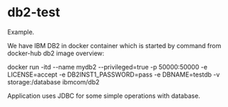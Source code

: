# db2-test

Example.

We have IBM DB2 in docker container which is started by command from docker-hub db2 image overview:

docker run -itd --name mydb2 --privileged=true -p 50000:50000 -e LICENSE=accept -e DB2INST1_PASSWORD=pass -e DBNAME=testdb -v storage:/database ibmcom/db2

Application uses JDBC for some simple operations with database.
